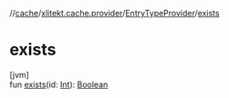 //[cache](../../../index.md)/[xlitekt.cache.provider](../index.md)/[EntryTypeProvider](index.md)/[exists](exists.md)

# exists

[jvm]\
fun [exists](exists.md)(id: [Int](https://kotlinlang.org/api/latest/jvm/stdlib/kotlin/-int/index.html)): [Boolean](https://kotlinlang.org/api/latest/jvm/stdlib/kotlin/-boolean/index.html)
